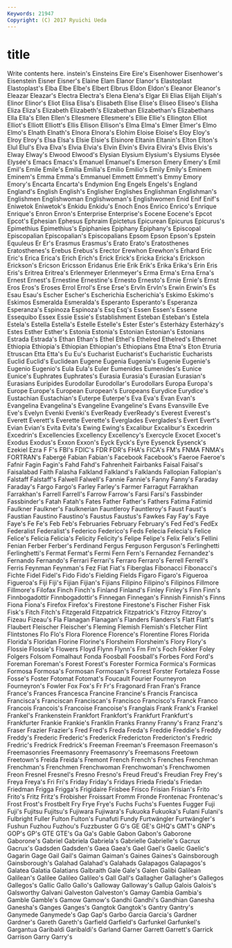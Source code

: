 ```yaml
---
Keywords: 21947 
Copyright: (C) 2017 Ryuichi Ueda
---
```


# title

Write contents here.
instein's Einsteins Eire Eire's Eisenhower Eisenhower's Eisenstein Eisner Eisner's Elaine
Elam Elanor Elanor's Elastoplast Elastoplast's Elba Elbe Elbe's Elbert Elbrus
Eldon Eldon's Eleanor Eleanor's Eleazar Eleazar's Electra Electra's Elena Elena's
Elgar Eli Elias Elijah Elijah's Elinor Elinor's Eliot Elisa Elisa's
Elisabeth Elise Elise's Eliseo Eliseo's Elisha Eliza Eliza's Elizabeth Elizabeth's
Elizabethan Elizabethan's Elizabethans Ella Ella's Ellen Ellen's Ellesmere Ellesmere's Ellie
Ellie's Ellington Elliot Elliot's Elliott Elliott's Ellis Ellison Ellison's Elma
Elma's Elmer Elmer's Elmo Elmo's Elnath Elnath's Elnora Elnora's Elohim
Eloise Eloise's Eloy Eloy's Elroy Elroy's Elsa Elsa's Elsie Elsie's
Elsinore Eltanin Eltanin's Elton Elton's Elul Elul's Elva Elva's Elvia
Elvia's Elvin Elvin's Elvira Elvira's Elvis Elvis's Elway Elway's Elwood
Elwood's Elysian Elysium Elysium's Elysiums Elysée Elysée's Emacs Emacs's Emanuel
Emanuel's Emerson Emery Emery's Emil Emil's Emile Emile's Emilia Emilia's
Emilio Emilio's Emily Emily's Eminem Eminem's Emma Emma's Emmanuel Emmett
Emmett's Emmy Emory Emory's Encarta Encarta's Endymion Eng Engels Engels's
England England's English English's Englisher Englishes Englishman Englishman's Englishmen Englishwoman
Englishwoman's Englishwomen Enid Enif Enif's Eniwetok Eniwetok's Enkidu Enkidu's Enoch
Enos Enrico Enrico's Enrique Enrique's Enron Enron's Enterprise Enterprise's Eocene
Eocene's Epcot Epcot's Ephesian Ephesus Ephraim Epictetus Epicurean Epicurus Epicurus's
Epimethius Epimethius's Epiphanies Epiphany Epiphany's Episcopal Episcopalian Episcopalian's Episcopalians Epsom
Epson Epson's Epstein Equuleus Er Er's Erasmus Erasmus's Erato Erato's
Eratosthenes Eratosthenes's Erebus Erebus's Erector Erewhon Erewhon's Erhard Eric Eric's
Erica Erica's Erich Erich's Erick Erick's Ericka Ericka's Erickson Erickson's
Ericson Ericsson Eridanus Erie Erik Erik's Erika Erika's Erin Eris
Eris's Eritrea Eritrea's Erlenmeyer Erlenmeyer's Erma Erma's Erna Erna's Ernest
Ernest's Ernestine Ernestine's Ernesto Ernesto's Ernie Ernie's Ernst Eros Eros's
Eroses Errol Errol's Erse Erse's ErvIn ErvIn's Erwin Erwin's Es
Esau Esau's Escher Escher's Escherichia Escherichia's Eskimo Eskimo's Eskimos Esmeralda
Esmeralda's Esperanto Esperanto's Esperanza Esperanza's Espinoza Espinoza's Esq Esq's Essen
Essen's Essene Essequibo Essex Essie Essie's Establishment Esteban Esteban's Estela
Estela's Estella Estella's Estelle Estelle's Ester Ester's Esterházy Esterházy's Estes
Esther Esther's Estonia Estonia's Estonian Estonian's Estonians Estrada Estrada's Ethan
Ethan's Ethel Ethel's Ethelred Ethelred's Ethernet Ethiopia Ethiopia's Ethiopian Ethiopian's
Ethiopians Etna Etna's Eton Etruria Etruscan Etta Etta's Eu Eu's
Eucharist Eucharist's Eucharistic Eucharists Euclid Euclid's Euclidean Eugene Eugenia Eugenia's
Eugenie Eugenie's Eugenio Eugenio's Eula Eula's Euler Eumenides Eumenides's Eunice
Eunice's Euphrates Euphrates's Eurasia Eurasia's Eurasian Eurasian's Eurasians Euripides Eurodollar
Eurodollar's Eurodollars Europa Europa's Europe Europe's European European's Europeans Eurydice
Eurydice's Eustachian Eustachian's Euterpe Euterpe's Eva Eva's Evan Evan's Evangelina
Evangelina's Evangeline Evangeline's Evans Evansville Eve Eve's Evelyn Evenki Evenki's
EverReady EverReady's Everest Everest's Everett Everett's Everette Everette's Everglades Everglades's
Evert Evert's Evian Evian's Evita Evita's Ewing Ewing's Excalibur Excalibur's
Excedrin Excedrin's Excellencies Excellency Excellency's Exercycle Exocet Exocet's Exodus Exodus's
Exxon Exxon's Eyck Eyck's Eyre Eysenck Eysenck's Ezekiel Ezra F
F's FBI's FDIC's FDR FDR's FHA's FICA's FM's FNMA FNMA's
FORTRAN's Fabergé Fabian Fabian's Facebook Facebook's Faeroe Faeroe's Fafnir Fagin
Fagin's Fahd Fahd's Fahrenheit Fairbanks Faisal Faisal's Faisalabad Faith Falasha
Falkland Falkland's Falklands Fallopian Fallopian's Falstaff Falstaff's Falwell Falwell's Fannie
Fannie's Fanny Fanny's Faraday Faraday's Fargo Fargo's Farley Farley's Farmer
Farragut Farrakhan Farrakhan's Farrell Farrell's Farrow Farrow's Farsi Farsi's Fassbinder
Fassbinder's Fatah Fatah's Fates Father Father's Fathers Fatima Fatimid Faulkner
Faulkner's Faulknerian Fauntleroy Fauntleroy's Faust Faust's Faustian Faustino Faustino's Faustus
Faustus's Fawkes Fay Fay's Faye Faye's Fe Fe's Feb Feb's
Februaries February February's Fed Fed's FedEx Federalist Federalist's Federico Federico's
Feds Felecia Felecia's Felice Felice's Felicia Felicia's Felicity Felicity's Felipe
Felipe's Felix Felix's Fellini Fenian Ferber Ferber's Ferdinand Fergus Ferguson
Ferguson's Ferlinghetti Ferlinghetti's Fermat Fermat's Fermi Fern Fern's Fernandez Fernandez's
Fernando Fernando's Ferrari Ferrari's Ferraro Ferraro's Ferrell Ferrell's Ferris Feynman
Feynman's Fez Fiat Fiat's Fiberglas Fibonacci Fibonacci's Fichte Fidel Fidel's
Fido Fido's Fielding Fields Figaro Figaro's Figueroa Figueroa's Fiji Fiji's
Fijian Fijian's Fijians Filipino Filipino's Filipinos Fillmore Fillmore's Filofax Finch
Finch's Finland Finland's Finley Finley's Finn Finn's Finnbogadottir Finnbogadottir's Finnegan
Finnegan's Finnish Finnish's Finns Fiona Fiona's Firefox Firefox's Firestone Firestone's
Fischer Fisher Fisk Fisk's Fitch Fitch's Fitzgerald Fitzpatrick Fitzpatrick's Fitzroy
Fitzroy's Fizeau Fizeau's Fla Flanagan Flanagan's Flanders Flanders's Flatt Flatt's
Flaubert Fleischer Fleischer's Fleming Flemish Flemish's Fletcher Flint Flintstones Flo
Flo's Flora Florence Florence's Florentine Flores Florida Florida's Floridan Florine
Florine's Florsheim Florsheim's Flory Flory's Flossie Flossie's Flowers Floyd Flynn
Flynn's Fm Fm's Foch Fokker Foley Folgers Folsom Fomalhaut Fonda
Foosball Foosball's Forbes Ford Ford's Foreman Foreman's Forest Forest's Forester
Formica Formica's Formicas Formosa Formosa's Formosan Formosan's Forrest Forster Fortaleza
Fosse Fosse's Foster Fotomat Fotomat's Foucault Fourier Fourneyron Fourneyron's Fowler
Fox Fox's Fr Fr's Fragonard Fran Fran's France France's Frances
Francesca Francine Francine's Francis Francisca Francisca's Franciscan Franciscan's Francisco Francisco's
Franck Franco Francois Francois's Francoise Francoise's Franglais Frank Frank's Frankel
Frankel's Frankenstein Frankfort Frankfort's Frankfurt Frankfurt's Frankfurter Frankie Frankie's Franklin
Franks Franny Franny's Franz Franz's Fraser Frazier Frazier's Fred Fred's
Freda Freda's Freddie Freddie's Freddy Freddy's Frederic Frederic's Frederick Fredericton
Fredericton's Fredric Fredric's Fredrick Fredrick's Freeman Freeman's Freemason Freemason's Freemasonries
Freemasonry Freemasonry's Freemasons Freetown Freetown's Freida Freida's Fremont French French's
Frenches Frenchman Frenchman's Frenchmen Frenchwoman Frenchwoman's Frenchwomen Freon Fresnel Fresnel's
Fresno Fresno's Freud Freud's Freudian Frey Frey's Freya Freya's Fri
Fri's Friday Friday's Fridays Frieda Frieda's Friedan Friedman Frigga Frigga's
Frigidaire Frisbee Frisco Frisian Frisian's Frito Frito's Fritz Fritz's Frobisher
Froissart Fromm Fronde Frontenac Frontenac's Frost Frost's Frostbelt Fry Frye
Frye's Fuchs Fuchs's Fuentes Fugger Fuji Fuji's Fujitsu Fujitsu's Fujiwara
Fujiwara's Fukuoka Fukuoka's Fulani Fulani's Fulbright Fuller Fulton Fulton's Funafuti
Fundy Furtwängler Furtwängler's Fushun Fuzhou Fuzhou's Fuzzbuster G G's GE
GE's GHQ's GMT's GNP's GOP's GP's GTE GTE's Ga Ga's
Gable Gabon Gabon's Gaborone Gaborone's Gabriel Gabriela Gabriela's Gabrielle Gabrielle's
Gacrux Gacrux's Gadsden Gadsden's Gaea Gaea's Gael Gael's Gaelic Gaelic's
Gagarin Gage Gail Gail's Gaiman Gaiman's Gaines Gaines's Gainsborough Gainsborough's
Galahad Galahad's Galahads Galapagos Galapagos's Galatea Galatia Galatians Galbraith Gale
Gale's Galen Galibi Galilean Galilean's Galilee Galileo Galileo's Gall Gall's
Gallagher Gallagher's Gallegos Gallegos's Gallic Gallo Gallo's Galloway Galloway's Gallup
Galois Galois's Galsworthy Galvani Galveston Galveston's Gamay Gambia Gambia's Gamble
Gamble's Gamow Gamow's Gandhi Gandhi's Gandhian Ganesha Ganesha's Ganges Ganges's
Gangtok Gangtok's Gantry Gantry's Ganymede Ganymede's Gap Gap's Garbo Garcia
Garcia's Gardner Gardner's Gareth Gareth's Garfield Garfield's Garfunkel Garfunkel's Gargantua
Garibaldi Garibaldi's Garland Garner Garrett Garrett's Garrick Garrison Garry Garry's

